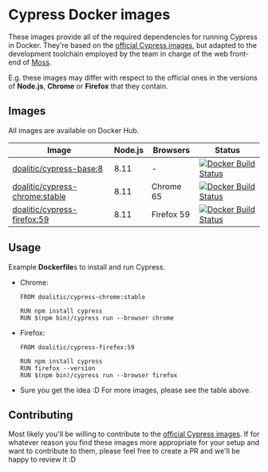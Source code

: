 # Cypress Docker images

These images provide all of the required dependencies for running Cypress in Docker. They're based
on the [official Cypress images](https://github.com/cypress-io/cypress-docker-images), but adapted
to the development toolchain employed by the team in charge of the web front-end of
[Moss](https://moss.sh).

E.g. these images may differ with respect to the official ones in the versions of **Node.js**,
**Chrome** or **Firefox** that they contain.


## Images

All images are available on Docker Hub.

| Image | Node.js | Browsers | Status |
| ----- | ------- | -------- | ------ |
| [doalitic/cypress-base:8](base/8) | 8.11 | - | [![Docker Build Status](https://img.shields.io/docker/build/doalitic/cypress-base.svg)](https://hub.docker.com/r/doalitic/cypress-base/) |
| [doalitic/cypress-chrome:stable](chrome/stable) | 8.11 | Chrome 65 | [![Docker Build Status](https://img.shields.io/docker/build/doalitic/cypress-chrome.svg)](https://hub.docker.com/r/doalitic/cypress-chrome/) |
| [doalitic/cypress-firefox:59](firefox/59) | 8.11 | Firefox 59 | [![Docker Build Status](https://img.shields.io/docker/build/doalitic/cypress-firefox.svg)](https://hub.docker.com/r/doalitic/cypress-firefox/) |


## Usage

Example **Dockerfile**s to install and run Cypress.

- Chrome:

  ```docker
  FROM doalitic/cypress-chrome:stable
  
  RUN npm install cypress
  RUN $(npm bin)/cypress run --browser chrome
  ```

- Firefox:

  ```docker
  FROM doalitic/cypress-firefox:59
  
  RUN npm install cypress
  RUN firefox --version
  RUN $(npm bin)/cypress run --browser firefox
  ```

- Sure you get the idea :D For more images, please see the table above.


## Contributing

Most likely you'll be willing to contribute to the
[official Cypress images](https://github.com/cypress-io/cypress-docker-images). If for whatever
reason you find these images more appropriate for your setup and want to contribute to them, please
feel free to create a PR and we'll be happy to review it :D
